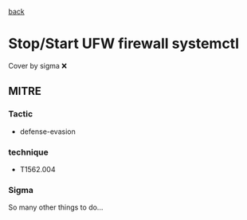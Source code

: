 [back](../index.md)
# Stop/Start UFW firewall systemctl
Cover by sigma :x: 

## MITRE
### Tactic
  - defense-evasion

### technique
  - T1562.004

### Sigma

 So many other things to do...